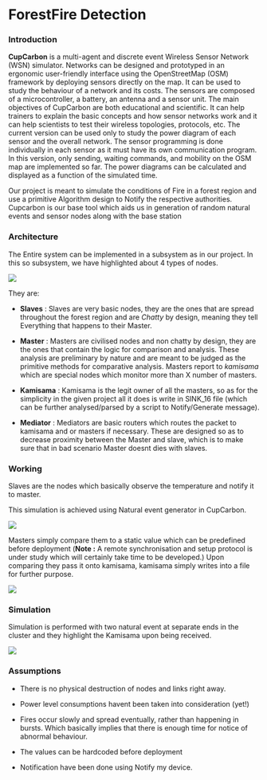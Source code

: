 # ForestFire Detection

### Introduction

**CupCarbon** is a multi-agent and discrete event Wireless Sensor Network (WSN) simulator. Networks can be designed and prototyped in an ergonomic user-friendly interface using the OpenStreetMap (OSM) framework by deploying sensors directly on the map. It can be used to study the behaviour of a network and its costs. The sensors are composed of a microcontroller, a battery, an antenna and a sensor unit. The main objectives of CupCarbon are both educational and scientific. It can help trainers to explain the basic concepts and how sensor networks work and it can help scientists to test their wireless topologies, protocols, etc. The current version can be used only to study the power diagram of each sensor and the overall network. The sensor programming is done individually in each sensor as it must have its own communication program. In this version, only sending, waiting commands, and mobility on the OSM map are implemented so far. The power diagrams can be calculated and displayed as a function of the simulated time.

Our project is meant to simulate the conditions of Fire in a forest region and use a primitive Algorithm design to Notify the respective authorities. Cupcarbon is our base tool which aids us in generation of random natural events and sensor nodes along with the base station

### Architecture

The Entire system can be implemented in a subsystem as in our project. In this so subsystem, we have highlighted about 4 types of nodes.

![](/home/akuma/IOE/ForestFire/Screenshots/Cheese_Fri-10Apr20_21.32.png)

They are:

* **Slaves** : Slaves are very basic nodes, they are the ones that are spread throughout the forest region and are _Chatty_ by design, meaning they tell Everything that happens to their Master. 

* **Master** : Masters are civilised nodes and non chatty by design, they are the ones that contain the logic for comparison and analysis. These analysis are preliminary by nature and are meant to be judged as the primitive methods for comparative analysis. Masters report to _kamisama_ which are special nodes which monitor more than X number of masters. 

* **Kamisama** : Kamisama is the legit owner of all the masters, so as for the simplicity in the given project all it does is write in SINK_16 file (which can be further analysed/parsed by a script to Notify/Generate message).

* **Mediator** : Mediators are basic routers which routes the packet to kamisama and or masters if necessary. These are designed so as to decrease proximity between the Master and slave, which is to make sure that in bad scenario Master doesnt dies with slaves. 

### Working

Slaves are the nodes which basically observe the temperature and notify it to master.

This simulation is achieved using Natural event generator in CupCarbon. 

![](/home/akuma/IOE/ForestFire/Screenshots/Cheese_Fri-10Apr20_21.34.png)

Masters simply compare them to a static value which can be predefined before deployment (**Note :** A remote synchronisation and setup protocol is under study which will certainly take time to be developed.) Upon comparing they pass it onto kamisama, kamisama simply writes into a file for further purpose.

![](/home/akuma/IOE/ForestFire/Screenshots/Cheese_Fri-10Apr20_19.49.png)

### Simulation

Simulation is performed with two natural event at separate ends in the cluster and they highlight the Kamisama upon being received. 

![](/home/akuma/IOE/ForestFire/Screenshots/Cheese_Fri-10Apr20_21.32.png)

### Assumptions

* There is no physical destruction of nodes and links right away. 

* Power level consumptions havent been taken into consideration (yet!)

* Fires occur slowly and spread eventually, rather than happening in bursts. Which basically implies that there is enough time for notice of abnormal behaviour. 

* The values can be hardcoded before deployment

* Notification have been done using Notify my device. 


